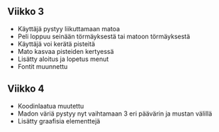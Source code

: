 ## Viikko 3
 - Käyttäjä pystyy liikuttamaan matoa
 - Peli loppuu seinään törmäyksestä tai matoon törmäyksestä
 - Käyttäjä voi kerätä pisteitä
 - Mato kasvaa pisteiden kertyessä
 - Lisätty aloitus ja lopetus menut
 - Fontit muunnettu

## Viikko 4
- Koodinlaatua muutettu
- Madon väriä pystyy nyt vaihtamaan 3 eri päävärin ja mustan välillä
- Lisätty graafisia elementtejä
